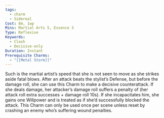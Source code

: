 ```yaml
---
tags:
  - charm
  - Sidereal
Cost: 8m, 1wp
Mins: Martial Arts 5, Essence 3
Type: Reflexive
Keywords:
  - Clash
  - Decisive-only
Duration: Instant
Prerequisite Charms:
  - "[[Metal Storm]]"
---
```

Such is the martial artist’s speed that she is not seen to move as she strikes aside fatal blows. After an attack beats the stylist’s Defense, but before the damage roll, she can use this Charm to make a decisive counterattack. If she deals damage, her attacker’s damage roll suffers a penalty of (her attack roll extra successes + damage roll 10s). If she incapacitates him, she gains one Willpower and is treated as if she’d successfully blocked the attack. This Charm can only be used once per scene unless reset by crashing an enemy who’s suffering wound penalties.